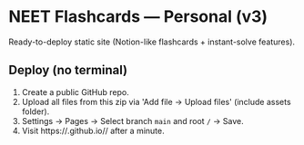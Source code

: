 # NEET Flashcards — Personal (v3)

Ready-to-deploy static site (Notion-like flashcards + instant-solve features).

## Deploy (no terminal)
1. Create a public GitHub repo.
2. Upload all files from this zip via 'Add file → Upload files' (include assets folder).
3. Settings → Pages → Select branch `main` and root `/` → Save.
4. Visit https://<your-username>.github.io/<repo-name>/ after a minute.

